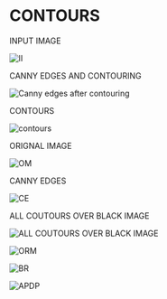 # CONTOURS

INPUT IMAGE

![II](https://user-images.githubusercontent.com/42671977/85924631-1f2d3500-b8b1-11ea-8f43-3a833aa03f73.png)

CANNY EDGES AND CONTOURING

![Canny edges after contouring](https://user-images.githubusercontent.com/42671977/85924629-1dfc0800-b8b1-11ea-8605-a97c66b3ea7a.png)

CONTOURS

![contours](https://user-images.githubusercontent.com/42671977/85924632-1fc5cb80-b8b1-11ea-83df-85e4e0d4f3ed.png)

ORIGNAL IMAGE

![OM](https://user-images.githubusercontent.com/42671977/85924801-20ab2d00-b8b2-11ea-96ee-9d729f1803d4.png)

CANNY EDGES


![CE](https://user-images.githubusercontent.com/42671977/85924800-1f7a0000-b8b2-11ea-93cd-24c5465fd16c.png)

ALL COUTOURS OVER BLACK IMAGE

![ALL COUTOURS OVER BLACK IMAGE](https://user-images.githubusercontent.com/42671977/85924802-2143c380-b8b2-11ea-9928-b5834265f481.png)

![ORM](https://user-images.githubusercontent.com/42671977/85925536-a16c2800-b8b6-11ea-919d-1918d41c3a89.png)


![BR](https://user-images.githubusercontent.com/42671977/85925535-9fa26480-b8b6-11ea-9cfd-0c8d0e589ed1.png)


![APDP](https://user-images.githubusercontent.com/42671977/85925538-a16c2800-b8b6-11ea-8e68-0aa5c1e4afb6.png)

